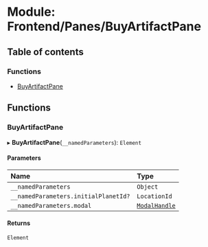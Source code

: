# Module: Frontend/Panes/BuyArtifactPane

## Table of contents

### Functions

- [BuyArtifactPane](Frontend_Panes_BuyArtifactPane.md#buyartifactpane)

## Functions

### BuyArtifactPane

▸ **BuyArtifactPane**(`__namedParameters`): `Element`

#### Parameters

| Name                                 | Type                                                                   |
| :----------------------------------- | :--------------------------------------------------------------------- |
| `__namedParameters`                  | `Object`                                                               |
| `__namedParameters.initialPlanetId?` | `LocationId`                                                           |
| `__namedParameters.modal`            | [`ModalHandle`](../interfaces/Frontend_Views_ModalPane.ModalHandle.md) |

#### Returns

`Element`
